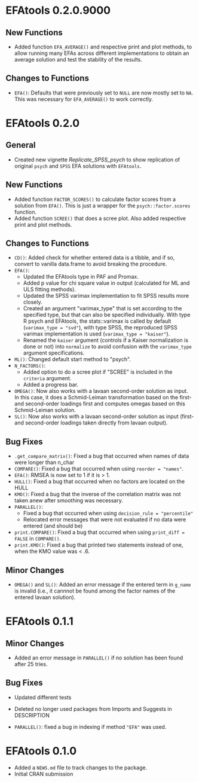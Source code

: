 # EFAtools 0.2.0.9000

## New Functions

* Added function `EFA_AVERAGE()` and respective print and plot methods, to allow running many EFAs across different implementations to obtain an average solution and test the stability of the results.

## Changes to Functions

* `EFA()`: Defaults that were previously set to `NULL` are now mostly set to `NA`. This was necessary for `EFA_AVERAGE()` to work correctly.

# EFAtools 0.2.0

## General

* Created new vignette *Replicate_SPSS_psych* to show replication of original `psych` and `SPSS` EFA solutions with `EFAtools`.

## New Functions

* Added function `FACTOR_SCORES()` to calculate factor scores from a solution from `EFA()`. This is just a wrapper for the `psych::factor.scores` function.
* Added function `SCREE()` that does a scree plot. Also added respective print and plot
methods.


## Changes to Functions

* `CD()`: Added check for whether entered data is a tibble, and if so, convert to vanilla data.frame to avoid breaking the procedure.
* `EFA()`: 
    * Updated the EFAtools type in PAF and Promax.
    * Added p value for chi square value in output (calculated for ML and ULS fitting methods).
    * Updated the SPSS varimax implementation to fit SPSS results more closely.
    * Created an argument "varimax_type" that is set according to the specified type, but that can also be specified individually. With type R psych and EFAtools, the stats::varimax is called by default (`varimax_type = "svd"`), with type SPSS, the reproduced SPSS varimax implementation is used (`varimax_type = "kaiser"`).
    * Renamed the `kaiser` argument (controls if a Kaiser normalization is done or not) into `normalize` to avoid confusion with the `varimax_type` argument specifications.
* `ML()`: Changed default start method to "psych".
* `N_FACTORS()`:
    * Added option to do a scree plot if "SCREE" is included in the `criteria` argument.
    * Added a progress bar.
* `OMEGA()`: Now also works with a lavaan second-order solution as input. In this case, it does a Schmid-Leiman transformation based on the first- and second-order loadings first and computes omegas based on this Schmid-Leiman solution.
* `SL()`: Now also works with a lavaan second-order solution as input (first- and second-order loadings taken directly from lavaan output).


## Bug Fixes

* `.get_compare_matrix()`: Fixed a bug that occurred when names of data were longer than n_char
* `COMPARE()`: Fixed a bug that occurred when using `reorder = "names"`.
* `EFA()`: RMSEA is now set to 1 if it is > 1.
* `HULL()`: Fixed a bug that occurred when no factors are located on the HULL
* `KMO()`: Fixed a bug that the inverse of the correlation matrix was not taken anew after smoothing was necessary.
* `PARALLEL()`:
    * Fixed a bug that occurred when using `decision_rule = "percentile"`
    * Relocated error messages that were not evaluated if no data were entered (and should be)
* `print.COMPARE()`: Fixed a bug that occurred when using `print_diff = FALSE` in `COMPARE()`.
* `print.KMO()`: Fixed a bug that printed two statements instead of one, when the KMO value was < .6.

## Minor Changes
* `OMEGA()` and `SL()`: Added an error message if the entered term in `g_name` is invalid (i.e., it cannnot be found among the factor names of the entered lavaan solution).


# EFAtools 0.1.1

## Minor Changes

* Added an error message in `PARALLEL()` if no solution has been found after 25 tries.

## Bug Fixes

* Updated different tests

* Deleted no longer used packages from Imports and Suggests in DESCRIPTION

* `PARALLEL()`: fixed a bug in indexing if method `"EFA"` was used.


# EFAtools 0.1.0

* Added a `NEWS.md` file to track changes to the package.
* Initial CRAN submission
